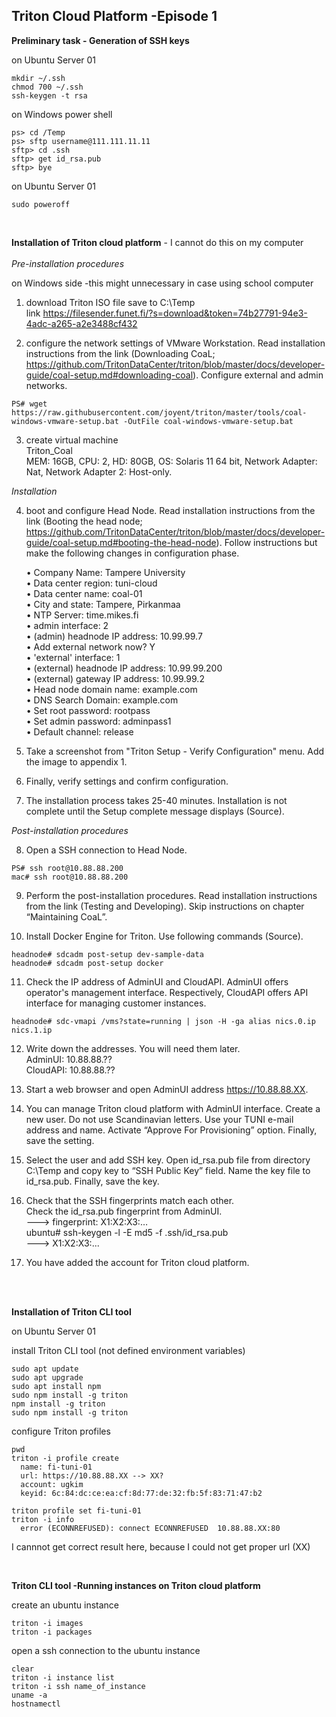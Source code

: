 ## Triton Cloud Platform -Episode 1


**Preliminary task - Generation of SSH keys**  

on Ubuntu Server 01 
```
mkdir ~/.ssh
chmod 700 ~/.ssh
ssh-keygen -t rsa
```

on Windows power shell 
```
ps> cd /Temp
ps> sftp username@111.111.11.11
sftp> cd .ssh
sftp> get id_rsa.pub
sftp> bye
```

on Ubuntu Server 01
```
sudo poweroff
```
<br>

**Installation of Triton cloud platform**  - I cannot do this on my computer  
<br>
*Pre-installation procedures*  

on Windows side -this might unnecessary in case using school computer    

1. download Triton ISO file save to C:\Temp  
link https://filesender.funet.fi/?s=download&token=74b27791-94e3-4adc-a265-a2e3488cf432


2. configure the network settings of VMware Workstation. Read installation instructions from the link (Downloading CoaL;  https://github.com/TritonDataCenter/triton/blob/master/docs/developer-guide/coal-setup.md#downloading-coal). Configure external and admin networks.

```
PS# wget https://raw.githubusercontent.com/joyent/triton/master/tools/coal-windows-vmware-setup.bat -OutFile coal-windows-vmware-setup.bat
```

3. create virtual machine  
Triton_Coal  
MEM: 16GB, CPU: 2, HD: 80GB, OS: Solaris 11 64 bit, Network Adapter: Nat, Network Adapter 2: Host-only.   

*Installation*

4. boot and configure Head Node. Read installation instructions from the link (Booting the head node;  https://github.com/TritonDataCenter/triton/blob/master/docs/developer-guide/coal-setup.md#booting-the-head-node). Follow instructions but make the following changes in configuration phase.

    • Company Name: Tampere University  
    • Data center region: tuni-cloud  
    • Data center name: coal-01  
    • City and state: Tampere, Pirkanmaa  
    • NTP Server: time.mikes.fi  
    • admin interface: 2  
    • (admin) headnode IP address: 10.99.99.7  
    • Add external network now? Y  
    • 'external' interface: 1  
    • (external) headnode IP address: 10.99.99.200  
    • (external) gateway IP address: 10.99.99.2  
    • Head node domain name: example.com  
    • DNS Search Domain: example.com  
    • Set root password: rootpass  
    • Set admin password: adminpass1  
    • Default channel: release  
    
5. Take a screenshot from "Triton Setup - Verify Configuration" menu. Add the image to appendix 1.

6. Finally, verify settings and confirm configuration.     
 
7. The installation process takes 25-40 minutes. Installation is not complete until the Setup complete message displays (Source).  


*Post-installation procedures*

8. Open a SSH connection to Head Node.  
```
PS# ssh root@10.88.88.200
mac# ssh root@10.88.88.200
```

9. Perform the post-installation procedures. Read installation instructions from the link (Testing and Developing). Skip instructions on chapter “Maintaining CoaL”.
 
10. Install Docker Engine for Triton. Use following commands (Source).      
```
headnode# sdcadm post-setup dev-sample-data
headnode# sdcadm post-setup docker
```

11. Check the IP address of AdminUI and CloudAPI. AdminUI offers operator's management interface. Respectively, CloudAPI offers API interface for managing customer instances.  
```
headnode# sdc-vmapi /vms?state=running | json -H -ga alias nics.0.ip nics.1.ip
```

12. Write down the addresses. You will need them later.   
    AdminUI: 10.88.88.??    
    CloudAPI: 10.88.88.??   

13. Start a web browser and open AdminUI address https://10.88.88.XX.  
 
14. You can manage Triton cloud platform with AdminUI interface. Create a new user. Do not use Scandinavian letters. Use your TUNI e-mail address and name. Activate “Approve For Provisioning” option. Finally, save the setting.  

15. Select the user and add SSH key. Open id_rsa.pub file from directory C:\Temp and copy key to “SSH Public Key” field. Name the key file to id_rsa.pub. Finally, save the key.  

16. Check that the SSH fingerprints match each other.  
   Check the id_rsa.pub fingerprint from AdminUI.  
      ---> fingerprint: X1:X2:X3:…    
   ubuntu# ssh-keygen -l -E md5 -f .ssh/id_rsa.pub  
      ---> X1:X2:X3:...  

17. You have added the account for Triton cloud platform.

<br>
<br>

**Installation of Triton CLI tool**

on Ubuntu Server 01  

install Triton CLI tool (not defined environment variables)  

```
sudo apt update
sudo apt upgrade
sudo apt install npm
sudo npm install -g triton
npm install -g triton
sudo npm install -g triton
```

configure Triton profiles  

```
pwd
triton -i profile create
  name: fi-tuni-01
  url: https://10.88.88.XX --> XX?
  account: ugkim
  keyid: 6c:84:dc:ce:ea:cf:8d:77:de:32:fb:5f:83:71:47:b2

triton profile set fi-tuni-01
triton -i info
  error (ECONNREFUSED): connect ECONNREFUSED  10.88.88.XX:80
```
I cannnot get correct result here, because I could not get proper url (XX)

<br>


**Triton CLI tool -Running instances on Triton cloud platform** 

create an ubuntu instance 
```
triton -i images
triton -i packages
```

open a ssh connection to the ubuntu instance
```
clear
triton -i instance list
triton -i ssh name_of_instance
uname -a
hostnamectl
```





